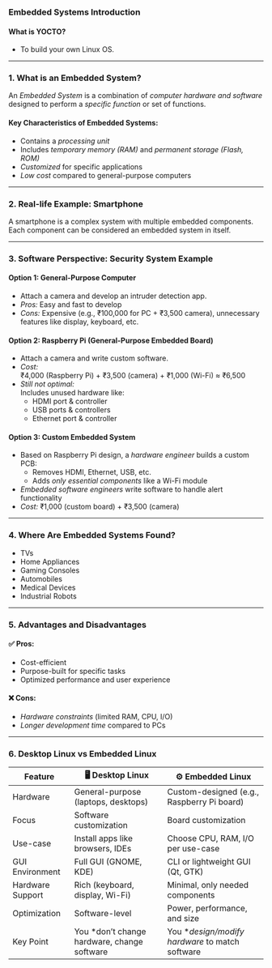 ### Embedded Systems Introduction

#### What is YOCTO?
- To build your own Linux OS.

---

### 1. What is an Embedded System?
An *Embedded System* is a combination of *computer hardware and software* designed to perform a *specific function* or set of functions.

#### Key Characteristics of Embedded Systems:
- Contains a *processing unit*  
- Includes *temporary memory (RAM)* and *permanent storage (Flash, ROM)*  
- *Customized* for specific applications  
- *Low cost* compared to general-purpose computers  

---

### 2. Real-life Example: Smartphone
A smartphone is a complex system with multiple embedded components. Each component can be considered an embedded system in itself.

---

### 3. Software Perspective: Security System Example

#### Option 1: General-Purpose Computer
- Attach a camera and develop an intruder detection app.
- *Pros:* Easy and fast to develop  
- *Cons:* Expensive (e.g., ₹100,000 for PC + ₹3,500 camera), unnecessary features like display, keyboard, etc.

#### Option 2: Raspberry Pi (General-Purpose Embedded Board)
- Attach a camera and write custom software.
- *Cost:*  
  ₹4,000 (Raspberry Pi) + ₹3,500 (camera) + ₹1,000 (Wi-Fi) ≈ ₹6,500  
- *Still not optimal:*  
  Includes unused hardware like:  
  - HDMI port & controller  
  - USB ports & controllers  
  - Ethernet port & controller

#### Option 3: Custom Embedded System
- Based on Raspberry Pi design, a *hardware engineer* builds a custom PCB:  
  - Removes HDMI, Ethernet, USB, etc.  
  - Adds *only essential components* like a Wi-Fi module  
- *Embedded software engineers* write software to handle alert functionality  
- *Cost:* ₹1,000 (custom board) + ₹3,500 (camera)

---

### 4. Where Are Embedded Systems Found?
- TVs  
- Home Appliances  
- Gaming Consoles  
- Automobiles  
- Medical Devices  
- Industrial Robots  

---

### 5. Advantages and Disadvantages

#### ✅ Pros:
- Cost-efficient  
- Purpose-built for specific tasks  
- Optimized performance and user experience  

#### ❌ Cons:
- *Hardware constraints* (limited RAM, CPU, I/O)  
- *Longer development time* compared to PCs  

---

### 6. Desktop Linux vs Embedded Linux

| Feature              | 🖥 Desktop Linux                            | ⚙ Embedded Linux                            |
|----------------------|----------------------------------------------|----------------------------------------------|
| Hardware             | General-purpose (laptops, desktops)          | Custom-designed (e.g., Raspberry Pi board)    |
| Focus                | Software customization                       | Board customization                          |
| Use-case             | Install apps like browsers, IDEs             | Choose CPU, RAM, I/O per use-case            |
| GUI Environment      | Full GUI (GNOME, KDE)                        | CLI or lightweight GUI (Qt, GTK)             |
| Hardware Support     | Rich (keyboard, display, Wi-Fi)              | Minimal, only needed components              |
| Optimization         | Software-level                               | Power, performance, and size                 |
| Key Point            | You *don’t change hardware, change software | You **design/modify hardware* to match software |
